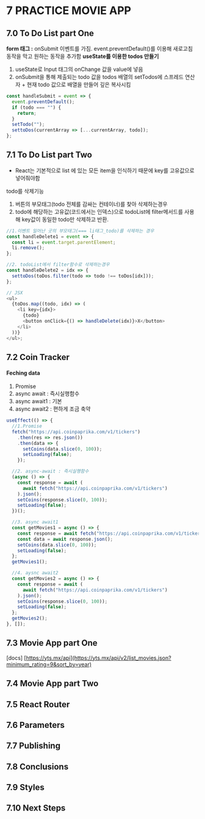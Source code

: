 # 7 PRACTICE MOVIE APP

## 7.0 To Do List part One

**form 태그 :**
onSubmit 이벤트를 가짐. event.preventDefault()를 이용해 새로고침 동작을 막고 원하는 동작을 추가함
**useState를 이용한 todos 만들기**

1. useState로 Input 태그의 onChange 값을 value에 넣음
2. onSubmit을 통해 제출되는 todo 값을 todos 배열의 setTodos에 스프레드 연산자 + 현재 todo 값으로 배열을 만들어 깊은 복사시킴

```js
const handleSubmit = event => {
  event.preventDefault();
  if (todo === "") {
    return;
  }
  setTodo("");
  settoDos(currentArray => [...currentArray, todo]);
};
```

## 7.1 To Do List part Two

- React는 기본적으로 list 에 있는 모든 item을 인식하기 때문에 key를 고유값으로 넣어줘야함

todo를 삭제기능

1. 버튼의 부모태그(todo 전체를 감싸는 컨테이너)를 찾아 삭제하는경우
2. todo에 해당하는 고유값(코드에서는 인덱스)으로 todoList에 filter메서드를 사용해 key값이 동일한 todo만 삭제하고 반환.

```ts
//1.이벤트 일어난 곳의 부모태그(=== li태그_todo)를 삭제하는 경우
const handleDelete1 = event => {
  const li = event.target.parentElement;
  li.remove();
};

//2. todoList에서 filter함수로 삭제하는경우
const handleDelete2 = idx => {
  settoDos(toDos.filter(todo => todo !== toDos[idx]));
};

// JSX
<ul>
  {toDos.map((todo, idx) => (
    <li key={idx}>
      {todo}
      <button onClick={() => handleDelete(idx)}>X</button>
    </li>
  ))}
</ul>;
```

## 7.2 Coin Tracker

#### Feching data

1. Promise
2. async await : 즉시실행함수
3. async await1 : 기본
4. async await2 : 편하게 조금 축약

```ts
useEffect(() => {
  //1.Promise
  fetch("https://api.coinpaprika.com/v1/tickers")
    .then(res => res.json())
    .then(data => {
      setCoins(data.slice(0, 100));
      setLoading(false);
    });

  //2. async-await : 즉시실행함수
  (async () => {
    const response = await (
      await fetch("https://api.coinpaprika.com/v1/tickers")
    ).json();
    setCoins(response.slice(0, 100));
    setLoading(false);
  })();

  //3. async await1
  const getMovies1 = async () => {
    const response = await fetch("https://api.coinpaprika.com/v1/tickers");
    const data = await response.json();
    setCoins(data.slice(0, 100));
    setLoading(false);
  };
  getMovies1();

  //4. aysnc await2
  const getMovies2 = async () => {
    const response = await (
      await fetch("https://api.coinpaprika.com/v1/tickers")
    ).json();
    setCoins(response.slice(0, 100));
    setLoading(false);
  };
  getMovies2();
}, []);
```

## 7.3 Movie App part One

[docs] [https://yts.mx/api](https://yts.mx/api/v2/list_movies.json?minimum_rating=9&sort_by=year)

## 7.4 Movie App part Two

## 7.5 React Router

## 7.6 Parameters

## 7.7 Publishing

## 7.8 Conclusions

## 7.9 Styles

## 7.10 Next Steps
